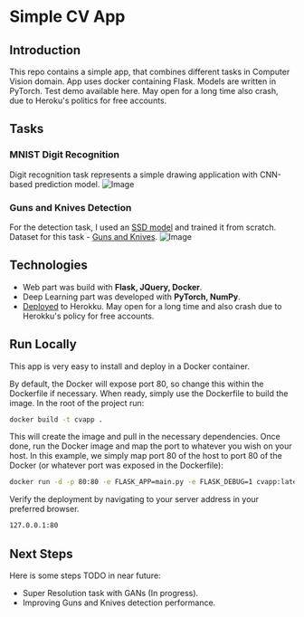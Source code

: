 # Simple CV App

## Introduction
This repo contains a simple app, that combines different tasks in Computer Vision domain. App uses docker containing Flask. Models are written in PyTorch. Test demo available here. May open for a long time also crash, due to Heroku's politics for free accounts.

## Tasks
### MNIST Digit Recognition
Digit recognition task represents a simple drawing application with CNN-based prediction model.
![Image]('https://raw.githubusercontent.com/Vadkoz/cv_app/master/assets/mnist.jpg')

### Guns and Knives Detection
For the detection task, I used an [SSD model](https://arxiv.org/abs/1512.02325) and trained it from scratch.
Dataset for this task - [Guns and Knives](https://github.com/ari-dasci/OD-WeaponDetection/tree/master/Weapons%20and%20similar%20handled%20objects).
![Image]('https://raw.githubusercontent.com/Vadkoz/cv_app/master/assets/gun.jpg')
## Technologies
- Web part was build with **Flask, JQuery, Docker**.
- Deep Learning part was developed with **PyTorch, NumPy**.
- [Deployed](https://evening-ravine-67035.herokuapp.com/) to Herokku. May open for a long time and also crash due to Herokku's policy for free accounts.

## Run Locally
This app is very easy to install and deploy in a Docker container.

By default, the Docker will expose port 80, so change this within the Dockerfile if necessary. When ready, simply use the Dockerfile to build the image.
In the root of the project run:
```sh
docker build -t cvapp .
```
This will create the image and pull in the necessary dependencies.
Once done, run the Docker image and map the port to whatever you wish on your host. In this example, we simply map port 80 of the host to port 80 of the Docker (or whatever port was exposed in the Dockerfile):

```sh
docker run -d -p 80:80 -e FLASK_APP=main.py -e FLASK_DEBUG=1 cvapp:latest flask run --host=0.0.0.0 --port=80
```
Verify the deployment by navigating to your server address in your preferred browser.
```sh
127.0.0.1:80
```
## Next Steps
Here is some steps TODO in near future:
- Super Resolution task with GANs (In progress).
- Improving Guns and Knives detection performance.
